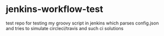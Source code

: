# jenkins-workflow-test

test repo for testing my groovy script in jenkins which parses config.json and tries to simulate circleci/travis and such ci solutions
